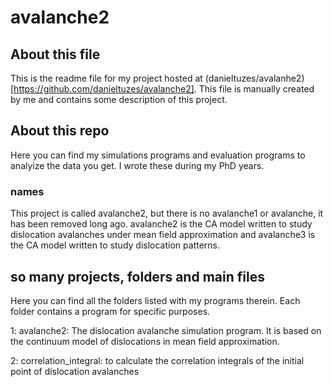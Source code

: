 # avalanche2

## About this file
This is the readme file for my project hosted at (danieltuzes/avalanhe2)[https://github.com/danieltuzes/avalanche2]. This file is manually created by me and contains some description of this project.
## About this repo
Here you can find my simulations programs and evaluation programs to analyize the data you get. I wrote these during my PhD years.
### names
This project is called avalanche2, but there is no avalanche1 or avalanche, it has been removed long ago. avalanche2 is the CA model written to study dislocation avalanches under mean field approximation and avalanche3 is the CA model written to study dislocation patterns.
## so many projects, folders and main files
Here you can find all the folders listed with my programs therein. Each folder contains a program for specific purposes.

  1: avalanche2: The dislocation avalanche simulation program. It is based on the continuum model of dislocations in mean field approximation.
  
  2: correlation_integral: to calculate the correlation integrals of the initial point of dislocation avalanches
